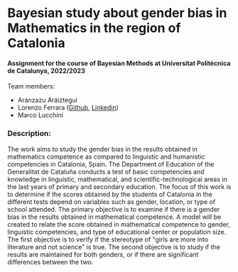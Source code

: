<h1 align="left">Bayesian study about gender bias in Mathematics in the region of Catalonia </ >

<h4 align="left">Assignment for the course of Bayesian Methods at Universitat Politècnica de Catalunya, 2022/2023</h4>

<p align="left"> Team members:
<ul>
  <li>Aránzazu Aráiztegui</li>
  <li>Lorenzo Ferrara (<a href="https://github.com/lorenzoferrara/" target="_blank">Github</a>, <a href="https://www.linkedin.com/in/lorenzo-ferrara-567211244/" target="_blank">Linkedin</a>) </li> 
  <li>Marco Lucchini</li>
</ul>
</p>

<h3 align="left">Description:</h3>
<p align="left">The work aims to study the gender bias in the results obtained in mathematics competence as compared to linguistic and humanistic competencies in Catalonia, Spain. The Department of Education of the Generalitat de Cataluña conducts a test of basic competencies and knowledge in linguistic, mathematical, and scientific-technological areas in the last years of primary and secondary education. The focus of this work is to determine if the scores obtained by the students of Catalonia in the different tests depend on variables such as gender, location, or type of school attended. The primary objective is to examine if there is a gender bias in the results obtained in mathematical competence. A model will be created to relate the score obtained in mathematical competence to gender, linguistic competencies, and type of educational center or population size. The first objective is to verify if the stereotype of "girls are more into literature and not science" is true. The second objective is to study if the results are maintained for both genders, or if there are significant differences between the two.</p>

